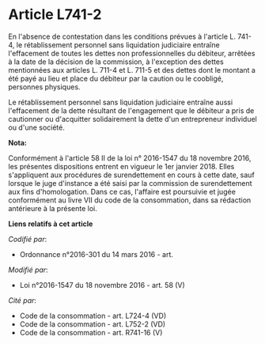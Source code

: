 # Article L741-2

En l'absence de contestation dans les conditions prévues à l'article L. 741-4, le rétablissement personnel sans liquidation
judiciaire entraîne l'effacement de toutes les dettes non professionnelles du débiteur, arrêtées à la date de la décision de
la commission, à l'exception des dettes mentionnées aux articles L. 711-4 et L. 711-5 et des dettes dont le montant a été
payé au lieu et place du débiteur par la caution ou le coobligé, personnes physiques. 

Le rétablissement personnel sans liquidation judiciaire entraîne aussi l'effacement de la dette résultant de l'engagement que
le débiteur a pris de cautionner ou d'acquitter solidairement la dette d'un entrepreneur individuel ou d'une société.

**Nota:**

Conformément à l'article 58 II de la loi n° 2016-1547 du 18 novembre 2016, les présentes dispositions entrent en vigueur le
1er janvier 2018. Elles s'appliquent aux procédures de surendettement en cours à cette date, sauf lorsque le juge d'instance
a été saisi par la commission de surendettement aux fins d'homologation. Dans ce cas, l'affaire est poursuivie et jugée
conformément au livre VII du code de la consommation, dans sa rédaction antérieure à la présente loi.

**Liens relatifs à cet article**

_Codifié par_:

  - Ordonnance n°2016-301 du 14 mars 2016 - art.

_Modifié par_:

  - Loi n°2016-1547 du 18 novembre 2016 - art. 58 (V)

_Cité par_:

  - Code de la consommation - art. L724-4 (VD)
  - Code de la consommation - art. L752-2 (VD)
  - Code de la consommation - art. R741-16 (V)
